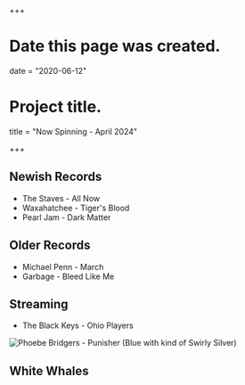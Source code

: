 +++
# Date this page was created.
date = "2020-06-12"

# Project title.
title = "Now Spinning - April 2024"

+++

## Newish Records

* The Staves - All Now
* Waxahatchee - Tiger's Blood
* Pearl Jam - Dark Matter


## Older Records
* Michael Penn - March
* Garbage - Bleed Like Me


## Streaming

* The Black Keys - Ohio Players

![Phoebe Bridgers - Punisher (Blue with kind of Swirly Silver)](/img/punisher.jpg)

## White Whales




